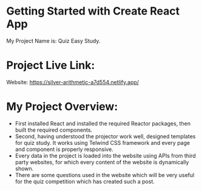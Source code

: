 # Getting Started with Create React App

My Project Name is: Quiz Easy Study.

# Project Live Link:
Website: https://silver-arithmetic-a7d554.netlify.app/

# My Project Overview:

- First installed React and installed the required Reactor packages, then built the required components.
- Second, having understood the projector work well, designed templates for quiz study. It works using Telwind CSS framework and every page and component is properly responsive.
- Every data in the project is loaded into the website using APIs from third party websites, for which every content of the website is dynamically shown.
- There are some questions used in the website which will be very useful for the quiz competition which has created such a post.